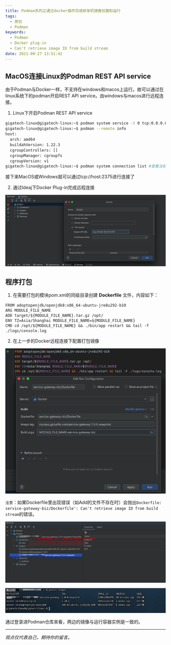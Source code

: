 ```yaml
---
title: Podman系列之通过docker插件完成研发机镜像创建和运行
tags:
  - 原创
  - Podman
keywords:
  - Podman
  - Docker plug-in
  - Can't retrieve image ID from build stream
date: 2021-09-27 13:51:42
---
```


## MacOS连接Linux的Podman REST API service
由于Podman与Docker一样，不支持在windows和macos上运行。故可以通过在linux系统下的podman开启REST API service。由windows与macos进行远程连接。

1. Linux下开启Podman REST API service
```bash
gigatech-linux@gigatech-linux:~$ podman system service -t 0 tcp:0.0.0.0:2375 &
gigatech-linux@gigatech-linux:~$ podman --remote info
host:
  arch: amd64
  buildahVersion: 1.22.3
  cgroupControllers: []
  cgroupManager: cgroupfs
  cgroupVersion: v1
gigatech-linux@gigatech-linux:~$ podman system connection list #查看当前机器远程连接的列表
```
接下来MacOS或Windows就可以通过tcp://host:2375进行连接了

2. 通过Ideaj下Docker Plug-in完成远程连接

![Docker插件远程连接](/images/docker-plugin-remote-connect.png)

## 程序打包

1. 在需要打包的模块pom.xml的同级目录创建 __Dockerfile__ 文件，内容如下：
```
FROM adoptopenjdk/openjdk8:x86_64-ubuntu-jre8u292-b10
ARG MODULE_FILE_NAME
ADD target/${MODULE_FILE_NAME}.tar.gz /opt/
ENV TZ=Asia/Shanghai MODULE_FILE_NAME=${MODULE_FILE_NAME}
CMD cd /opt/${MODULE_FILE_NAME} && ./bin/app restart && tail -f ./logs/console.log
```

2. 在上一步的Docker远程连接下配置打包镜像

![Docker远程连接](/images/docker-plugin-image-configuration.png)

`注意`：如果Dockerfile里出现错误（如Add的文件不存在时）会抛出`Dockerfile: service-gateway-biz/Dockerfile': Can't retrieve image ID from build stream`的错误。

![Docker插件使用](/images/docker-plugin-notice.png)

![Podman远程仓库镜像](/images/podman-images.png)

通过登录进Podman仓库来看，两边的镜像与运行容器实例是一致的。

-----

*观点仅代表自己，期待你的留言。*
